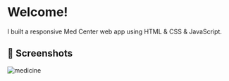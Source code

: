 # Welcome!

I built a responsive Med Center web app using HTML & CSS & JavaScript.

## 📸 Screenshots
 
 ![medicine](https://user-images.githubusercontent.com/94462152/190618939-7cb2e47d-1f50-4013-9184-c154bb5dd53e.png)
